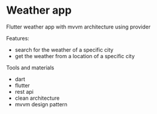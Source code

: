 # Weather  app

Flutter weather app with mvvm architecture using provider

Features:
- search for the weather of a specific city
- get the weather from a location of a specific city

Tools and materials
- dart
- flutter
- rest api
- clean architecture
- mvvm design pattern
